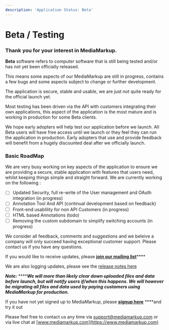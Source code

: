 ```yaml
---
description: 'Application Status: Beta'
---
```


# Beta / Testing

### Thank you for your interest in MediaMarkup.

**Beta** software refers to computer software that is still being tested and/or has not yet been officially released.

This means some aspects of our MediaMarkup are still in progress, contains a few bugs and some aspects subject to change or further development.

The application is secure, stable and usable, we are just not quite ready for the official launch yet.

Most testing has been driven via the API with customers integrating their own applications, this aspect of the application is the most mature and is working in production for some Beta clients.

We hope early adopters will help test our application before we launch. All Beta users will have free access until we launch or they feel they can run the application in production. Early adopters that use and provide feedback will benefit from a hugely discounted deal after we officially launch.

### Basic RoadMap

We are very busy working on key aspects of the application to ensure we are providing a secure, stable application with features that users need, whilst keeping things simple and straight forward. We are currently working on the following :

* [ ] Updated Security, full re-write of the User management and OAuth integration \(in progress\)
* [ ] Annotation Tool And API \(continual development based on feedback\)
* [ ] Front-end usablility for non API Customers \(in progress\)
* [ ] HTML based Annotations \(todo\)
* [ ] Removing the custom subdomain to simplify switching accounts \(in progress\)

We consider all feedback, comments and suggestions and we beleive a company will only succeed having  exceptional customer support. Please contact us if you have any questions.  
  
If you would like to receive updates, please [**join our mailing list**](https://mediamarkup.us6.list-manage.com/subscribe/post?u=f19f84533b3456e354762477d&amp;id=6dcee31909)\*\*\*\*

We are also logging updates, please see the [release notes here](../faqs/release-notes.md)

_**Note:**_ ****_**We will more than likely clear down uploaded files and data before launch, but will notify users if/when this happens. We will however be migrating all files and data used by paying customers using MediaMarkup for production.**_

If you have not yet signed up to MediaMarkup, please [**signup here**](https://www.mediamarkup.com?ref=doc_beta) ****and try it out

Please feel free to contact us any time via [support@mediamarkup.com](mailto:support@mediamarkup.com) or via live chat at [www.mediamarkup.com](https://www.mediamarkup.com)

